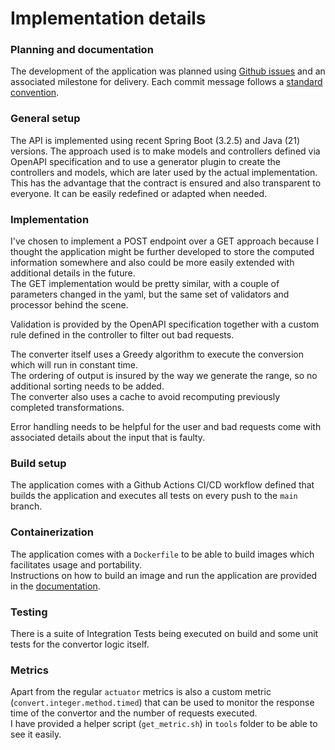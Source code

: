# Implementation details

### Planning and documentation
The development of the application was planned using [Github issues](https://github.com/calindragomir/roman-numeral-api/issues) and an associated milestone for delivery.
Each commit message follows a [standard convention](https://www.conventionalcommits.org/en/v1.0.0/).

### General setup
The API is implemented using recent Spring Boot (3.2.5) and Java (21) versions.
The approach used is to make models and controllers defined via OpenAPI specification and to use a generator
plugin to create the controllers and models, which are later used by the actual implementation. 
This has the advantage that the contract is ensured and also transparent to everyone.
It can be easily redefined or adapted when needed.

### Implementation
I've chosen to implement a POST endpoint over a GET approach because I thought the application might be further
developed to store the computed information somewhere and also could be more easily 
extended with additional details in the future.<br>
The GET implementation would be pretty similar, with a couple of parameters changed in the yaml, but the same
set of validators and processor behind the scene.<br>

Validation is provided by the OpenAPI specification together with a custom rule defined in the controller
to filter out bad requests.<br>

The converter itself uses a Greedy algorithm to execute the conversion which will run in 
constant time.<br>
The ordering of output is insured by the way we generate the range, so no additional sorting 
needs to be added.<br>
The converter also uses a cache to avoid recomputing previously completed transformations.<br>

Error handling needs to be helpful for the user and bad requests come with associated details about
the input that is faulty.

### Build setup
The application comes with a Github Actions CI/CD workflow defined that builds the application and executes
all tests on every push to the `main` branch.

### Containerization
The application comes with a `Dockerfile` to be able to build images which facilitates usage and portability.<br>
Instructions on how to build an image and run the application are provided in the [documentation](docs/run.md).

### Testing
There is a suite of Integration Tests being executed on build and some unit tests for the convertor logic itself.

### Metrics
Apart from the regular `actuator` metrics is also a custom metric (`convert.integer.method.timed`) that can be used 
to monitor the response time of the convertor and the number of requests executed.<br>
I have provided a helper script (`get_metric.sh`) in `tools` folder to be able to see it easily.

